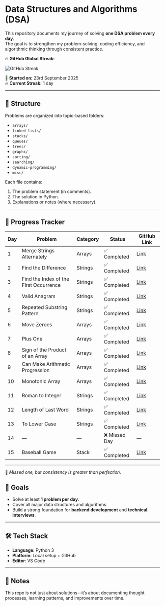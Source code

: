 # Data Structures and Algorithms (DSA)

This repository documents my journey of solving **one DSA problem every day**.  
The goal is to strengthen my problem-solving, coding efficiency, and algorithmic thinking through consistent practice.

🔥 **GitHub Global Streak:**  

![GitHub Streak](https://streak-stats.demolab.com?user=Mortoti&theme=dark&hide_border=true)

📅 **Started on:** 23rd September 2025  
🔥 **Current Streak:** 1 day


---

## 📌 Structure
Problems are organized into topic-based folders:
- `arrays/`
- `linked-lists/`
- `stacks/`
- `queues/`
- `trees/`
- `graphs/`
- `sorting/`
- `searching/`
- `dynamic-programming/`
- `misc/`

Each file contains:
1. The problem statement (in comments).
2. The solution in Python.
3. Explanations or notes (where necessary).

---

## 🚀 Progress Tracker

| Day | Problem                                | Category | Status        | GitHub Link                                                   |
|-----|-----------------------------------------|----------|---------------|--------------------------------------------------------------|
| 1   | Merge Strings Alternately               | Arrays   | ✅ Completed  | [Link](arrays-and-strings/merge-strings-alternately.py)      |
| 2   | Find the Difference                     | Strings  | ✅ Completed  | [Link](arrays-and-strings/find-the-difference.py)            |
| 3   | Find the Index of the First Occurrence  | Strings  | ✅ Completed  | [Link](arrays-and-strings/index-of-first-occurrence.py)      |
| 4   | Valid Anagram                           | Strings  | ✅ Completed  | [Link](arrays-and-strings/valid-anagram.py)                  |
| 5   | Repeated Substring Pattern              | Strings  | ✅ Completed  | [Link](arrays-and-strings/repeated-substring-pattern.py)     |
| 6   | Move Zeroes                             | Arrays   | ✅ Completed  | [Link](arrays-and-strings/move-zeroes.py)                    |
| 7   | Plus One                                | Arrays   | ✅ Completed  | [Link](arrays-and-strings/plus-one.py)                       |
| 8   | Sign of the Product of an Array         | Arrays   | ✅ Completed  | [Link](arrays-and-strings/sign-of-the-product-of-an-array.py)|
| 9   | Can Make Arithmetic Progression         | Arrays   | ✅ Completed  | [Link](arrays-and-strings/can-make-arithmetic-progression.py)|
| 10  | Monotonic Array                         | Arrays   | ✅ Completed  | [Link](arrays-and-strings/monotonic-array.py)                |
| 11  | Roman to Integer                        | Strings  | ✅ Completed  | [Link](arrays-and-strings/roman-to-integer.py)               |
| 12  | Length of Last Word                     | Strings  | ✅ Completed  | [Link](arrays-and-strings/length-of-last-word.py)            |
| 13  | To Lower Case                           | Strings  | ✅ Completed  | [Link](arrays-and-strings/to-lower-case.py)                  |
| 14  | —                                       | —        | ❌ Missed Day | —                                                            |
| 15  | Baseball Game                           | Stack    | ✅ Completed  | [Link](arrays-and-strings/baseball-game.py)                  |

---

💪 *Missed one, but consistency is greater than perfection.*



## 🎯 Goals
- Solve at least **1 problem per day**.
- Cover all major data structures and algorithms.
- Build a strong foundation for **backend development** and **technical interviews**.

---

## 🛠️ Tech Stack
- **Language**: Python 3
- **Platform**: Local setup + GitHub
- **Editor**: VS Code

---

## 📖 Notes
This repo is not just about solutions—it’s about documenting thought processes, learning patterns, and improvements over time.
